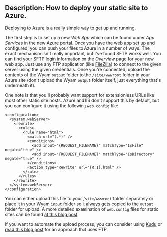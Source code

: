 Description: How to deploy your static site to Azure.
---
Deploying to Azure is a really simple way to get up and running.

The first step is to set up a new *Web App* which can be found under *App Services* in the new Azure portal. Once you have the web app set up and configured, you can push your files to Azure in a number of ways. The exact mechanism isn't really important, but I've found SFTP works well. You can find your SFTP login information on the *Overview* page for your new web app. Just use any FTP application (like [FileZilla](https://filezilla-project.org/)) to connect to the given server using the given credentials. Once you're connected, upload the contents of the Wyam `output` folder to the `/site/wwwroot` folder in your Azure site (don't upload the Wyam `output` folder itself, just everything that's underneath it).

One note is that you'll probably want support for extensionless URLs like most other static site hosts. Azure and IIS don't support this by default, but you can configure it using the following `web.config` file:

```
<configuration>
  <system.webServer>
    <rewrite>
      <rules>
        <rule name="html">
          <match url="(.*)" />
          <conditions>
            <add input="{REQUEST_FILENAME}" matchType="IsFile" negate="true" />
            <add input="{REQUEST_FILENAME}" matchType="IsDirectory" negate="true" />
          </conditions>
          <action type="Rewrite" url="{R:1}.html" />
        </rule>
      </rules>
    </rewrite>
  </system.webServer>
</configuration>
 ```

 You can either upload this file to your `/site/wwwroot` folder separately or place it in your Wyam `input` folder so it always gets copied to the `output` folder for upload. A more detailed examination of `web.config` files for static sites can be found [at this blog post](http://andyhansen.co.nz/posts/web-config-for-a-static-site).

 If you want to automate the upload process, you can consider using [Kudu](https://github.com/projectkudu/kudu/wiki/Deployment) or [read this blog post](https://daveaglick.com/posts/synchronizing-files-with-azure-web-apps-over-ftp) for an approach that uses FTP.